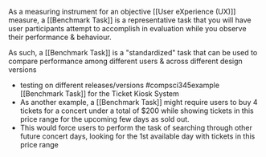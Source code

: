 As a measuring instrument for an objective [[User eXperience (UX)]] measure, a [[Benchmark Task]] is a representative task that you will have user participants attempt to accomplish in evaluation while you observe their performance & behaviour.

As such, a [[Benchmark Task]] is a "standardized" task that can be used to compare performance among different users & across different design versions
- testing on different releases/versions
#compsci345example 
[[Benchmark Task]] for the Ticket Kiosk System
- As another example, a [[Benchmark Task]] might require users to buy 4 tickets for a concert under a total of $200 while showing tickets in this price range for the upcoming few days as sold out. 
- This would force users to perform the task of searching through other future concert days, looking for the 1st available day with tickets in this price range